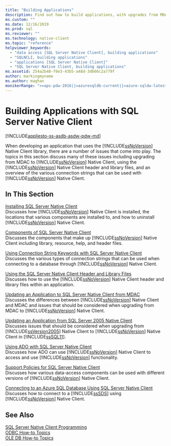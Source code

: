```yaml
---
title: "Building Applications"
description: Find out how to build applications, with upgrades from MDAC, header and library files, and connection strings, with the SQL Server Native Client library.
ms.custom: ""
ms.date: 12/16/2019
ms.prod: sql
ms.reviewer: ""
ms.technology: native-client
ms.topic: "reference"
helpviewer_keywords: 
  - "data access [SQL Server Native Client], building applications"
  - "SQLNCLI, building applications"
  - "applications [SQL Server Native Client]"
  - "SQL Server Native Client, building applications"
ms.assetid: 254a2b48-f0e3-43b5-a48d-3d666c2a779f
author: markingmyname
ms.author: maghan
monikerRange: ">=aps-pdw-2016||=azuresqldb-current||=azure-sqldw-latest||>=sql-server-2016||=sqlallproducts-allversions||>=sql-server-linux-2017||=azuresqldb-mi-current"
---
```

# Building Applications with SQL Server Native Client
[!INCLUDE[appliesto-ss-asdb-asdw-pdw-md](../../../includes/appliesto-ss-asdb-asdw-pdw-md.md)]

  When developing an application that uses the [!INCLUDE[ssNoVersion](../../../includes/ssnoversion-md.md)] Native Client library, there are a number of issues that come into play. The topics in this section discuss many of these issues including upgrading from MDAC to [!INCLUDE[ssNoVersion](../../../includes/ssnoversion-md.md)] Native Client, using the [!INCLUDE[ssNoVersion](../../../includes/ssnoversion-md.md)] Native Client header and library files, and an overview of the various connection strings that can be used with [!INCLUDE[ssNoVersion](../../../includes/ssnoversion-md.md)] Native Client.  
  
## In This Section  
 [Installing SQL Server Native Client](../../../relational-databases/native-client/applications/installing-sql-server-native-client.md)  
 Discusses how [!INCLUDE[ssNoVersion](../../../includes/ssnoversion-md.md)] Native Client is installed, the locations that various components are installed to, and how to uninstall [!INCLUDE[ssNoVersion](../../../includes/ssnoversion-md.md)] Native Client.  
  
 [Components of SQL Server Native Client](../../../relational-databases/native-client/applications/components-of-sql-server-native-client.md)  
 Discusses the components that make up [!INCLUDE[ssNoVersion](../../../includes/ssnoversion-md.md)] Native Client including library, resource, help, and header files.  
  
 [Using Connection String Keywords with SQL Server Native Client](../../../relational-databases/native-client/applications/using-connection-string-keywords-with-sql-server-native-client.md)  
 Discusses the various types of connection strings that can be used when connecting to a database through [!INCLUDE[ssNoVersion](../../../includes/ssnoversion-md.md)] Native Client.  
  
 [Using the SQL Server Native Client Header and Library Files](../../../relational-databases/native-client/applications/using-the-sql-server-native-client-header-and-library-files.md)  
 Discusses how to use the [!INCLUDE[ssNoVersion](../../../includes/ssnoversion-md.md)] Native Client header and library files within an application.  
  
 [Updating an Application to SQL Server Native Client from MDAC](../../../relational-databases/native-client/applications/updating-an-application-to-sql-server-native-client-from-mdac.md)  
 Discusses the differences between [!INCLUDE[ssNoVersion](../../../includes/ssnoversion-md.md)] Native Client and MDAC and issues that should be considered when upgrading from MDAC to [!INCLUDE[ssNoVersion](../../../includes/ssnoversion-md.md)] Native Client.  
  
 [Updating an Application from SQL Server 2005 Native Client](../../../relational-databases/native-client/applications/updating-an-application-from-sql-server-2005-native-client.md)  
 Discusses issues that should be considered when upgrading from [!INCLUDE[ssVersion2005](../../../includes/ssversion2005-md.md)] Native Client to [!INCLUDE[ssNoVersion](../../../includes/ssnoversion-md.md)] Native Client in [!INCLUDE[ssSQL11](../../../includes/sssql11-md.md)].  
  
 [Using ADO with SQL Server Native Client](../../../relational-databases/native-client/applications/using-ado-with-sql-server-native-client.md)  
 Discusses how ADO can use [!INCLUDE[ssNoVersion](../../../includes/ssnoversion-md.md)] Native Client to access and use [!INCLUDE[ssNoVersion](../../../includes/ssnoversion-md.md)] functionality.  
  
 [Support Policies for SQL Server Native Client](../../../relational-databases/native-client/applications/support-policies-for-sql-server-native-client.md)  
 Discusses how various data-access components can be used with different versions of [!INCLUDE[ssNoVersion](../../../includes/ssnoversion-md.md)] Native Client.  
  
 [Connecting to an Azure SQL Database Using SQL Server Native Client](../../../relational-databases/native-client/applications/connecting-to-a-windows-azure-sql-database-using-sql-server-native-client.md)  
 Discusses how to connect to a [!INCLUDE[ssSDS](../../../includes/sssds-md.md)] using [!INCLUDE[ssNoVersion](../../../includes/ssnoversion-md.md)] Native Client.  
  
## See Also  
 [SQL Server Native Client Programming](../../../relational-databases/native-client/sql-server-native-client-programming.md)   
 [ODBC How-to Topics](../../../relational-databases/native-client-odbc-how-to/odbc-how-to-topics.md)   
 [OLE DB How-to Topics](../../../relational-databases/native-client-ole-db-how-to/ole-db-how-to-topics.md)  
  
  
